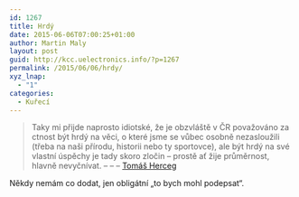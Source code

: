 ```yaml
---
id: 1267
title: Hrdý
date: 2015-06-06T07:00:25+01:00
author: Martin Maly
layout: post
guid: http://kcc.uelectronics.info/?p=1267
permalink: /2015/06/06/hrdy/
xyz_lnap:
  - "1"
categories:
  - Kuřecí
---
```

> Taky mi přijde naprosto idiotské, že je obzvláště v ČR považováno za ctnost být hrdý na věci, o které jsme se vůbec osobně nezasloužili (třeba na naši přírodu, historii nebo ty sportovce), ale být hrdý na své vlastní úspěchy je tady skoro zločin &#8211; prostě ať žije průměrnost, hlavně nevyčnívat. &#8211; &#8211; &#8211; [Tomáš Herceg](http://ask.fm/TomasHerceg/answer/128362810986)

Někdy nemám co dodat, jen obligátní &#8222;to bych mohl podepsat&#8220;.

&nbsp;